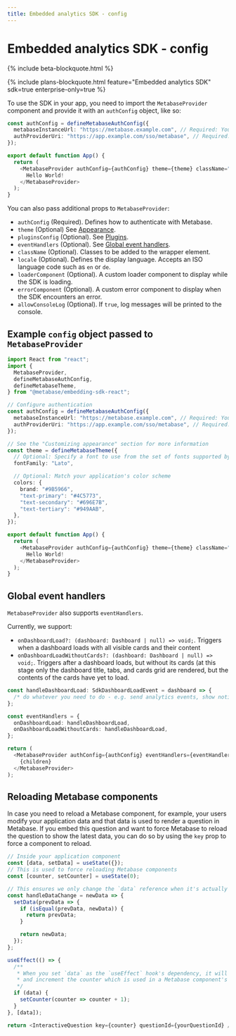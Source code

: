 ```yaml
---
title: Embedded analytics SDK - config
---
```


# Embedded analytics SDK - config

{% include beta-blockquote.html %}

{% include plans-blockquote.html feature="Embedded analytics SDK" sdk=true enterprise-only=true %}

To use the SDK in your app, you need to import the `MetabaseProvider` component and provide it with an `authConfig` object, like so:

```typescript
const authConfig = defineMetabaseAuthConfig({
  metabaseInstanceUrl: "https://metabase.example.com", // Required: Your Metabase instance URL
  authProviderUri: "https://app.example.com/sso/metabase", // Required: An endpoint in your app that signs the user in and returns a session
});

export default function App() {
  return (
    <MetabaseProvider authConfig={authConfig} theme={theme} className="optional-class">
      Hello World!
    </MetabaseProvider>
  );
}
```

You can also pass additional props to `MetabaseProvider`:

- `authConfig` (Required). Defines how to authenticate with Metabase.
- `theme` (Optional) See [Appearance](./appearance.md).
- `pluginsConfig` (Optional). See [Plugins](./plugins.md).
- `eventHandlers` (Optional). See [Global event handlers](#global-event-handlers).
- `className` (Optional). Classes to be added to the wrapper element.
- `locale` (Optional). Defines the display language. Accepts an ISO language code such as `en` or `de`.
- `loaderComponent` (Optional). A custom loader component to display while the SDK is loading.
- `errorComponent` (Optional). A custom error component to display when the SDK encounters an error.
- `allowConsoleLog` (Optional). If `true`, log messages will be printed to the console.

## Example `config` object passed to `MetabaseProvider`

```typescript
import React from "react";
import {
  MetabaseProvider,
  defineMetabaseAuthConfig,
  defineMetabaseTheme,
} from "@metabase/embedding-sdk-react";

// Configure authentication
const authConfig = defineMetabaseAuthConfig({
  metabaseInstanceUrl: "https://metabase.example.com", // Required: Your Metabase instance URL
  authProviderUri: "https://app.example.com/sso/metabase", // Required: An endpoint in your app that signs the user in and returns a session
});

// See the "Customizing appearance" section for more information
const theme = defineMetabaseTheme({
  // Optional: Specify a font to use from the set of fonts supported by Metabase
  fontFamily: "Lato",

  // Optional: Match your application's color scheme
  colors: {
    brand: "#9B5966",
    "text-primary": "#4C5773",
    "text-secondary": "#696E7B",
    "text-tertiary": "#949AAB",
  },
});

export default function App() {
  return (
    <MetabaseProvider authConfig={authConfig} theme={theme} className="optional-class">
      Hello World!
    </MetabaseProvider>
  );
}
```

## Global event handlers

`MetabaseProvider` also supports `eventHandlers`.

Currently, we support:

- `onDashboardLoad?: (dashboard: Dashboard | null) => void;`. Triggers when a dashboard loads with all visible cards and their content
- `onDashboardLoadWithoutCards?: (dashboard: Dashboard | null) => void;`. Triggers after a dashboard loads, but without its cards (at this stage only the dashboard title, tabs, and cards grid are rendered, but the contents of the cards have yet to load.

```typescript
const handleDashboardLoad: SdkDashboardLoadEvent = dashboard => {
  /* do whatever you need to do - e.g. send analytics events, show notifications */
};

const eventHandlers = {
  onDashboardLoad: handleDashboardLoad,
  onDashboardLoadWithoutCards: handleDashboardLoad,
};

return (
  <MetabaseProvider authConfig={authConfig} eventHandlers={eventHandlers}>
    {children}
  </MetabaseProvider>
);
```

## Reloading Metabase components

In case you need to reload a Metabase component, for example, your users modify your application data and that data is used to render a question in Metabase. If you embed this question and want to force Metabase to reload the question to show the latest data, you can do so by using the `key` prop to force a component to reload.

```typescript
// Inside your application component
const [data, setData] = useState({});
// This is used to force reloading Metabase components
const [counter, setCounter] = useState(0);

// This ensures we only change the `data` reference when it's actually changed
const handleDataChange = newData => {
  setData(prevData => {
    if (isEqual(prevData, newData)) {
      return prevData;
    }

    return newData;
  });
};

useEffect(() => {
  /**
   * When you set `data` as the `useEffect` hook's dependency, it will trigger the effect
   * and increment the counter which is used in a Metabase component's `key` prop, forcing it to reload.
   */
  if (data) {
    setCounter(counter => counter + 1);
  }
}, [data]);

return <InteractiveQuestion key={counter} questionId={yourQuestionId} />;
```
